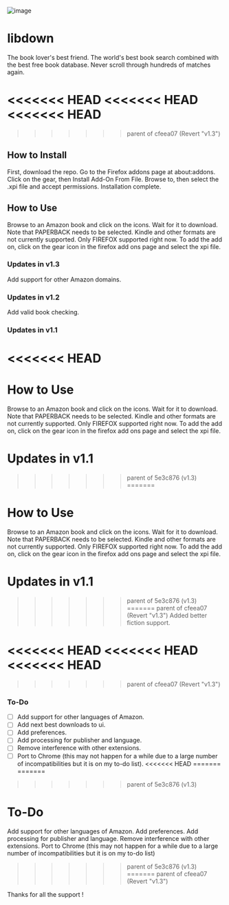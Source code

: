 ![image](https://user-images.githubusercontent.com/49887308/142588163-e5fdebaa-050a-40a5-81d4-1b10b9c98467.png)

# libdown
The book lover's best friend. The world's best book search combined with the best free book database. Never scroll through hundreds of matches again.

<<<<<<< HEAD
<<<<<<< HEAD
<<<<<<< HEAD
=======
>>>>>>> parent of cfeea07 (Revert "v1.3")
## How to Install
First, download the repo. Go to the Firefox addons page at about:addons. Click on the gear, then Install Add-On From File. Browse to, then select the .xpi file and accept permissions. Installation complete.

## How to Use
Browse to an Amazon book and click on the icons. Wait for it to download. Note that PAPERBACK needs to be selected. Kindle and other formats are not currently supported. Only FIREFOX supported right now. To add the add on, click on the gear icon in the firefox add ons page and select the xpi file.

### Updates in v1.3
Add support for other Amazon domains.

### Updates in v1.2
Add valid book checking.

### Updates in v1.1
<<<<<<< HEAD
=======
# How to Use
Browse to an Amazon book and click on the icons. Wait for it to download. Note that PAPERBACK needs to be selected. Kindle and other formats are not currently supported. Only FIREFOX supported right now. To add the add on, click on the gear icon in the firefox add ons page and select the xpi file.

# Updates in v1.1
>>>>>>> parent of 5e3c876 (v1.3)
=======
# How to Use
Browse to an Amazon book and click on the icons. Wait for it to download. Note that PAPERBACK needs to be selected. Kindle and other formats are not currently supported. Only FIREFOX supported right now. To add the add on, click on the gear icon in the firefox add ons page and select the xpi file.

# Updates in v1.1
>>>>>>> parent of 5e3c876 (v1.3)
=======
>>>>>>> parent of cfeea07 (Revert "v1.3")
Added better fiction support.


<<<<<<< HEAD
<<<<<<< HEAD
<<<<<<< HEAD
=======
>>>>>>> parent of cfeea07 (Revert "v1.3")
### To-Do
- [ ] Add support for other languages of Amazon.
- [ ] Add next best downloads to ui.
- [ ] Add preferences.
- [ ] Add processing for publisher and language.
- [ ] Remove interference with other extensions.
- [ ] Port to Chrome (this may not happen for a while due to a large number of incompatibilities but it is on my to-do list).
<<<<<<< HEAD
=======
=======
>>>>>>> parent of 5e3c876 (v1.3)
# To-Do
Add support for other languages of Amazon.
Add preferences.
Add processing for publisher and language.
Remove interference with other extensions.
Port to Chrome (this may not happen for a while due to a large number of incompatibilities but it is on my to-do list)
>>>>>>> parent of 5e3c876 (v1.3)
=======
>>>>>>> parent of cfeea07 (Revert "v1.3")

Thanks for all the support !
